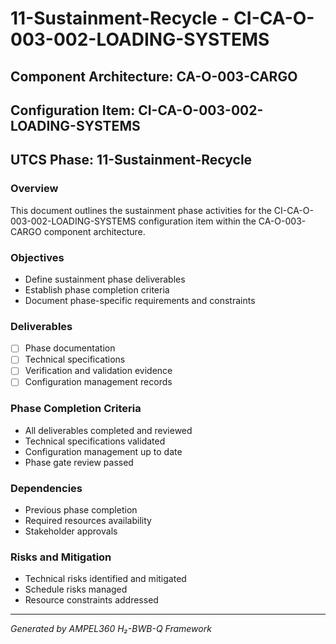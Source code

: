 # 11-Sustainment-Recycle - CI-CA-O-003-002-LOADING-SYSTEMS

## Component Architecture: CA-O-003-CARGO
## Configuration Item: CI-CA-O-003-002-LOADING-SYSTEMS
## UTCS Phase: 11-Sustainment-Recycle

### Overview
This document outlines the sustainment phase activities for the CI-CA-O-003-002-LOADING-SYSTEMS configuration item within the CA-O-003-CARGO component architecture.

### Objectives
- Define sustainment phase deliverables
- Establish phase completion criteria
- Document phase-specific requirements and constraints

### Deliverables
- [ ] Phase documentation
- [ ] Technical specifications
- [ ] Verification and validation evidence
- [ ] Configuration management records

### Phase Completion Criteria
- All deliverables completed and reviewed
- Technical specifications validated
- Configuration management up to date
- Phase gate review passed

### Dependencies
- Previous phase completion
- Required resources availability
- Stakeholder approvals

### Risks and Mitigation
- Technical risks identified and mitigated
- Schedule risks managed
- Resource constraints addressed

---
*Generated by AMPEL360 H₂-BWB-Q Framework*
